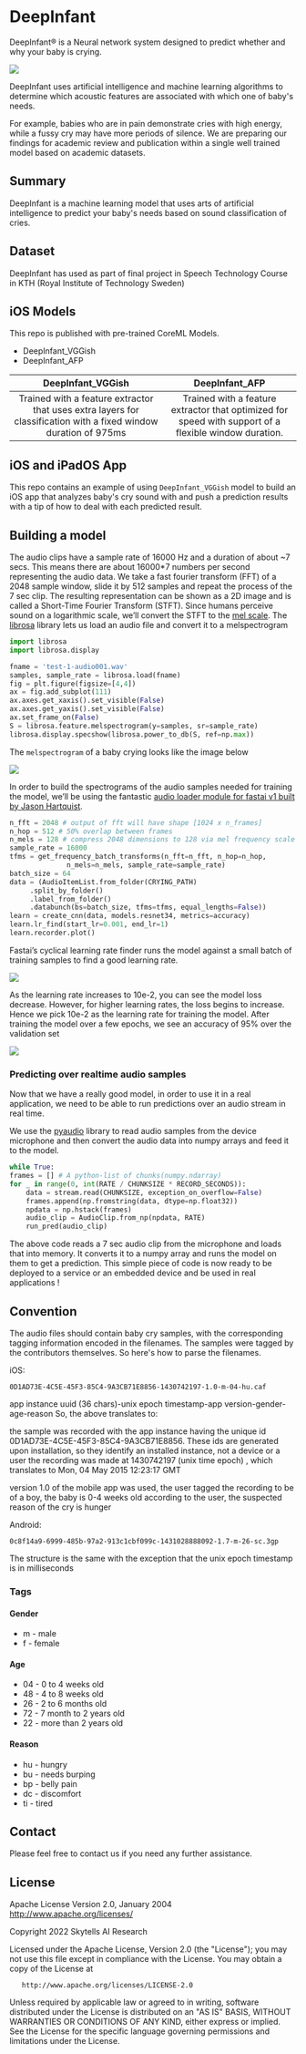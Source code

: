 
# DeepInfant

DeepInfant® is a Neural network system designed to predict whether and why your baby is crying.

![](https://raw.githubusercontent.com/skytells-research/DeepInfant/main/Assets/banner.png)

DeepInfant uses artificial intelligence and machine learning algorithms to determine which acoustic features are associated with which one of baby's needs.

For example, babies who are in pain demonstrate cries with high energy, while a fussy cry may have more periods of silence. We are preparing our findings for academic review and publication within a single well trained model based on academic datasets.


## Summary
DeepInfant is a machine learning model that uses arts of artificial intelligence to predict your baby's needs based on sound classification of cries.


## Dataset
DeepInfant has used as part of final project in Speech Technology Course in KTH (Royal Institute of Technology Sweden)


## iOS Models
This repo is published with pre-trained CoreML Models.

* DeepInfant_VGGish
* DeepInfant_AFP


| DeepInfant_VGGish  | DeepInfant_AFP  |
| :-: | :-: |
| Trained with a feature extractor that uses extra layers for classification with a fixed window duration of 975ms | Trained with a feature extractor that optimized for speed with support of a flexible window duration. |


## iOS and iPadOS App
This repo contains an example of using `DeepInfant_VGGish` model to build an iOS app that analyzes baby's cry sound with and push a prediction results with a tip of how to deal with each predicted result.


## Building a model

The audio clips have a sample rate of 16000 Hz and a duration of about ~7 secs. This means there are about 16000*7 numbers per second representing the audio data. We take a fast fourier transform (FFT) of a 2048 sample window, slide it by 512 samples and repeat the process of the 7 sec clip. The resulting representation can be shown as a 2D image and is called a Short-Time Fourier Transform (STFT). Since humans perceive sound on a logarithmic scale, we’ll convert the STFT to the [mel scale](https://en.wikipedia.org/wiki/Mel_scale). The  [librosa](https://librosa.github.io/librosa/)  library lets us load an audio file and convert it to a melspectrogram

 ```python
import librosa
import librosa.display

fname = 'test-1-audio001.wav'
samples, sample_rate = librosa.load(fname)
fig = plt.figure(figsize=[4,4])
ax = fig.add_subplot(111)
ax.axes.get_xaxis().set_visible(False)
ax.axes.get_yaxis().set_visible(False)
ax.set_frame_on(False)
S = librosa.feature.melspectrogram(y=samples, sr=sample_rate)
librosa.display.specshow(librosa.power_to_db(S, ref=np.max))
```

The `melspectrogram` of a baby crying looks like the image below

![](https://miro.medium.com/max/904/1*UYRBBUtoqz2EAQ5vL23LNA.png)



In order to build the spectrograms of the audio samples needed for training the model, we’ll be using the fantastic  [audio loader module for fastai v1 built by Jason Hartquist](https://github.com/sevenfx/fastai_audio).

```python
n_fft = 2048 # output of fft will have shape [1024 x n_frames]
n_hop = 512 # 50% overlap between frames
n_mels = 128 # compress 2048 dimensions to 128 via mel frequency scale
sample_rate = 16000
tfms = get_frequency_batch_transforms(n_fft=n_fft, n_hop=n_hop,
              n_mels=n_mels, sample_rate=sample_rate)
batch_size = 64
data = (AudioItemList.from_folder(CRYING_PATH)
     .split_by_folder()
     .label_from_folder()
     .databunch(bs=batch_size, tfms=tfms, equal_lengths=False))
learn = create_cnn(data, models.resnet34, metrics=accuracy)
learn.lr_find(start_lr=0.001, end_lr=1)
learn.recorder.plot()
```

Fastai’s cyclical learning rate finder runs the model against a small batch of training samples to find a good learning rate.

![](https://miro.medium.com/max/1400/1*CcRfJcVFumreeKnPk0vWCw.png)

As the learning rate increases to 10e-2, you can see the model loss decrease. However, for higher learning rates, the loss begins to increase. Hence we pick 10e-2 as the learning rate for training the model.
After training the model over a few epochs, we see an accuracy of 95% over the validation set


![](https://miro.medium.com/max/1400/1*eQZlcUIeR91Vtc1WIhKlNA.png)



### Predicting over realtime audio samples

Now that we have a really good model, in order to use it in a real application, we need to be able to run predictions over an audio stream in real time.

We use the  [pyaudio](https://people.csail.mit.edu/hubert/pyaudio/docs/)  library to read audio samples from the device microphone and then convert the audio data into numpy arrays and feed it to the model.

```python
while True:
frames = [] # A python-list of chunks(numpy.ndarray)
for _ in range(0, int(RATE / CHUNKSIZE * RECORD_SECONDS)):
    data = stream.read(CHUNKSIZE, exception_on_overflow=False)
    frames.append(np.fromstring(data, dtype=np.float32))
    npdata = np.hstack(frames)
    audio_clip = AudioClip.from_np(npdata, RATE)
    run_pred(audio_clip)
```
The above code reads a 7 sec audio clip from the microphone and loads that into memory. It converts it to a numpy array and runs the model on them to get a prediction. This simple piece of code is now ready to be deployed to a service or an embedded device and be used in real applications !


## Convention

The audio files should contain baby cry samples, with the corresponding tagging information encoded in the filenames. The samples were tagged by the contributors themselves. So here's how to parse the filenames.


iOS:
```
0D1AD73E-4C5E-45F3-85C4-9A3CB71E8856-1430742197-1.0-m-04-hu.caf
```
app instance uuid (36 chars)-unix epoch timestamp-app version-gender-age-reason
So, the above translates to:

the sample was recorded with the app instance having the unique id 0D1AD73E-4C5E-45F3-85C4-9A3CB71E8856. These ids are generated upon installation, so they identify an installed instance, not a device or a user
the recording was made at 1430742197 (unix time epoch) , which translates to Mon, 04 May 2015 12:23:17 GMT

version 1.0 of the mobile app was used, the user tagged the recording to be of a boy, the baby is 0-4 weeks old according to the user, the suspected reason of the cry is hunger

Android:
```
0c8f14a9-6999-485b-97a2-913c1cbf099c-1431028888092-1.7-m-26-sc.3gp
```
The structure is the same with the exception that the unix epoch timestamp is in milliseconds

### Tags

#### Gender

- m - male
- f - female

#### Age

- 04 - 0 to 4 weeks old
- 48 - 4 to 8 weeks old
- 26 - 2 to 6 months old
- 72 - 7 month to 2 years old
- 22 - more than 2 years old

#### Reason

- hu - hungry
- bu - needs burping
- bp - belly pain
- dc - discomfort
- ti - tired


## Contact
Please feel free to contact us if you need any further assistance.


## License
Apache License
Version 2.0, January 2004
http://www.apache.org/licenses/

Copyright 2022 Skytells AI Research

Licensed under the Apache License, Version 2.0 (the "License");
you may not use this file except in compliance with the License.
You may obtain a copy of the License at

       http://www.apache.org/licenses/LICENSE-2.0

Unless required by applicable law or agreed to in writing, software
distributed under the License is distributed on an "AS IS" BASIS,
WITHOUT WARRANTIES OR CONDITIONS OF ANY KIND, either express or implied.
See the License for the specific language governing permissions and
limitations under the License.
